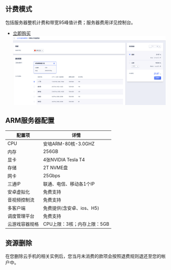 ## 计费模式
包括服务器整机计费和带宽95峰值计费；服务器费用详见控制台。
* [立即购买](https://www.ucloud.cn/site/product/uphone.html)
![img](images/price.png)

## ARM服务器配置
|配置项          |详情           |
| -------------|----------------|
|CPU        |安培ARM-80核-3.0GHZ         |
|内存       |256GB                       |
|显卡       |4张NVIDIA Tesla T4          |
|存储       |2T NVME盘                   |
|网卡       |25Gbps                      |
|三通IP     |联通、电信、移动各1个IP      |
|安卓虚拟化   |免费支持                   |
|音视频控制流 |免费支持                   |
|多客户端     |免费提供(含安卓、ios、H5)   |
|调度管理平台  |免费支持                  |
|云游戏容器规格  |CPU上限：3核；内存上限：5GB|

## 资源删除
在您删除云手机的相关实例后，您当月未消费的款项会按照退费规则退还至您的帐户中。
